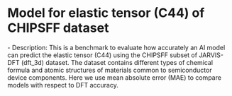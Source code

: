 # Model for elastic tensor (C44) of CHIPSFF dataset
<!--benchmark_description--> - Description: This is a benchmark to evaluate how accurately an AI model can predict the elastic tensor (C44) using the CHIPSFF subset of JARVIS-DFT (dft_3d) dataset. The dataset contains different types of chemical formula and atomic structures of materials common to semiconductor device components. Here we use mean absolute error (MAE) to compare models with respect to DFT accuracy.<br><div>            <script type="text/javascript">window.PlotlyConfig = {MathJaxConfig: 'local'};</script>     <script src="https://cdn.plot.ly/plotly-2.9.0.min.js"></script>        <div id="3d06b7fc-f5df-4775-bee6-ff1ca1bb64c4" class="plotly-graph-div" style="height:100%; width:100%;"></div>      <script type="text/javascript">                  window.PLOTLYENV=window.PLOTLYENV || {};                  if (document.getElementById("3d06b7fc-f5df-4775-bee6-ff1ca1bb64c4")) {          Plotly.newPlot(            "3d06b7fc-f5df-4775-bee6-ff1ca1bb64c4",            [{"x":["eqV2_153M_omat","eqV2_31M_omat","eqV2_86M_omat","eqV2_86M_omat_mp_salex","sevennet","eqV2_31M_omat_mp_salex","mace","mace-alexandria","matgl","matgl-direct","chgnet","alignn_ff-5.27.2024","orb-v1","orb-v2"],"y":[31.3795,33.7728,35.741,37.8224,39.3524,41.3029,42.271,46.2328,46.8398,50.9928,51.2636,74.3211,80.5989,80.6198],"type":"bar"}],            {"title":{"text":"AI-SinglePropertyPrediction-c44-dft_3d_chipsff-test-mae","x":0.5},"yaxis":{"title":{"text":"MAE (c44)"}},"template":{"data":{"bar":[{"error_x":{"color":"#2a3f5f"},"error_y":{"color":"#2a3f5f"},"marker":{"line":{"color":"#E5ECF6","width":0.5},"pattern":{"fillmode":"overlay","size":10,"solidity":0.2}},"type":"bar"}],"barpolar":[{"marker":{"line":{"color":"#E5ECF6","width":0.5},"pattern":{"fillmode":"overlay","size":10,"solidity":0.2}},"type":"barpolar"}],"carpet":[{"aaxis":{"endlinecolor":"#2a3f5f","gridcolor":"white","linecolor":"white","minorgridcolor":"white","startlinecolor":"#2a3f5f"},"baxis":{"endlinecolor":"#2a3f5f","gridcolor":"white","linecolor":"white","minorgridcolor":"white","startlinecolor":"#2a3f5f"},"type":"carpet"}],"choropleth":[{"colorbar":{"outlinewidth":0,"ticks":""},"type":"choropleth"}],"contour":[{"colorbar":{"outlinewidth":0,"ticks":""},"colorscale":[[0.0,"#0d0887"],[0.1111111111111111,"#46039f"],[0.2222222222222222,"#7201a8"],[0.3333333333333333,"#9c179e"],[0.4444444444444444,"#bd3786"],[0.5555555555555556,"#d8576b"],[0.6666666666666666,"#ed7953"],[0.7777777777777778,"#fb9f3a"],[0.8888888888888888,"#fdca26"],[1.0,"#f0f921"]],"type":"contour"}],"contourcarpet":[{"colorbar":{"outlinewidth":0,"ticks":""},"type":"contourcarpet"}],"heatmap":[{"colorbar":{"outlinewidth":0,"ticks":""},"colorscale":[[0.0,"#0d0887"],[0.1111111111111111,"#46039f"],[0.2222222222222222,"#7201a8"],[0.3333333333333333,"#9c179e"],[0.4444444444444444,"#bd3786"],[0.5555555555555556,"#d8576b"],[0.6666666666666666,"#ed7953"],[0.7777777777777778,"#fb9f3a"],[0.8888888888888888,"#fdca26"],[1.0,"#f0f921"]],"type":"heatmap"}],"heatmapgl":[{"colorbar":{"outlinewidth":0,"ticks":""},"colorscale":[[0.0,"#0d0887"],[0.1111111111111111,"#46039f"],[0.2222222222222222,"#7201a8"],[0.3333333333333333,"#9c179e"],[0.4444444444444444,"#bd3786"],[0.5555555555555556,"#d8576b"],[0.6666666666666666,"#ed7953"],[0.7777777777777778,"#fb9f3a"],[0.8888888888888888,"#fdca26"],[1.0,"#f0f921"]],"type":"heatmapgl"}],"histogram":[{"marker":{"pattern":{"fillmode":"overlay","size":10,"solidity":0.2}},"type":"histogram"}],"histogram2d":[{"colorbar":{"outlinewidth":0,"ticks":""},"colorscale":[[0.0,"#0d0887"],[0.1111111111111111,"#46039f"],[0.2222222222222222,"#7201a8"],[0.3333333333333333,"#9c179e"],[0.4444444444444444,"#bd3786"],[0.5555555555555556,"#d8576b"],[0.6666666666666666,"#ed7953"],[0.7777777777777778,"#fb9f3a"],[0.8888888888888888,"#fdca26"],[1.0,"#f0f921"]],"type":"histogram2d"}],"histogram2dcontour":[{"colorbar":{"outlinewidth":0,"ticks":""},"colorscale":[[0.0,"#0d0887"],[0.1111111111111111,"#46039f"],[0.2222222222222222,"#7201a8"],[0.3333333333333333,"#9c179e"],[0.4444444444444444,"#bd3786"],[0.5555555555555556,"#d8576b"],[0.6666666666666666,"#ed7953"],[0.7777777777777778,"#fb9f3a"],[0.8888888888888888,"#fdca26"],[1.0,"#f0f921"]],"type":"histogram2dcontour"}],"mesh3d":[{"colorbar":{"outlinewidth":0,"ticks":""},"type":"mesh3d"}],"parcoords":[{"line":{"colorbar":{"outlinewidth":0,"ticks":""}},"type":"parcoords"}],"pie":[{"automargin":true,"type":"pie"}],"scatter":[{"marker":{"colorbar":{"outlinewidth":0,"ticks":""}},"type":"scatter"}],"scatter3d":[{"line":{"colorbar":{"outlinewidth":0,"ticks":""}},"marker":{"colorbar":{"outlinewidth":0,"ticks":""}},"type":"scatter3d"}],"scattercarpet":[{"marker":{"colorbar":{"outlinewidth":0,"ticks":""}},"type":"scattercarpet"}],"scattergeo":[{"marker":{"colorbar":{"outlinewidth":0,"ticks":""}},"type":"scattergeo"}],"scattergl":[{"marker":{"colorbar":{"outlinewidth":0,"ticks":""}},"type":"scattergl"}],"scattermapbox":[{"marker":{"colorbar":{"outlinewidth":0,"ticks":""}},"type":"scattermapbox"}],"scatterpolar":[{"marker":{"colorbar":{"outlinewidth":0,"ticks":""}},"type":"scatterpolar"}],"scatterpolargl":[{"marker":{"colorbar":{"outlinewidth":0,"ticks":""}},"type":"scatterpolargl"}],"scatterternary":[{"marker":{"colorbar":{"outlinewidth":0,"ticks":""}},"type":"scatterternary"}],"surface":[{"colorbar":{"outlinewidth":0,"ticks":""},"colorscale":[[0.0,"#0d0887"],[0.1111111111111111,"#46039f"],[0.2222222222222222,"#7201a8"],[0.3333333333333333,"#9c179e"],[0.4444444444444444,"#bd3786"],[0.5555555555555556,"#d8576b"],[0.6666666666666666,"#ed7953"],[0.7777777777777778,"#fb9f3a"],[0.8888888888888888,"#fdca26"],[1.0,"#f0f921"]],"type":"surface"}],"table":[{"cells":{"fill":{"color":"#EBF0F8"},"line":{"color":"white"}},"header":{"fill":{"color":"#C8D4E3"},"line":{"color":"white"}},"type":"table"}]},"layout":{"annotationdefaults":{"arrowcolor":"#2a3f5f","arrowhead":0,"arrowwidth":1},"autotypenumbers":"strict","coloraxis":{"colorbar":{"outlinewidth":0,"ticks":""}},"colorscale":{"diverging":[[0,"#8e0152"],[0.1,"#c51b7d"],[0.2,"#de77ae"],[0.3,"#f1b6da"],[0.4,"#fde0ef"],[0.5,"#f7f7f7"],[0.6,"#e6f5d0"],[0.7,"#b8e186"],[0.8,"#7fbc41"],[0.9,"#4d9221"],[1,"#276419"]],"sequential":[[0.0,"#0d0887"],[0.1111111111111111,"#46039f"],[0.2222222222222222,"#7201a8"],[0.3333333333333333,"#9c179e"],[0.4444444444444444,"#bd3786"],[0.5555555555555556,"#d8576b"],[0.6666666666666666,"#ed7953"],[0.7777777777777778,"#fb9f3a"],[0.8888888888888888,"#fdca26"],[1.0,"#f0f921"]],"sequentialminus":[[0.0,"#0d0887"],[0.1111111111111111,"#46039f"],[0.2222222222222222,"#7201a8"],[0.3333333333333333,"#9c179e"],[0.4444444444444444,"#bd3786"],[0.5555555555555556,"#d8576b"],[0.6666666666666666,"#ed7953"],[0.7777777777777778,"#fb9f3a"],[0.8888888888888888,"#fdca26"],[1.0,"#f0f921"]]},"colorway":["#636efa","#EF553B","#00cc96","#ab63fa","#FFA15A","#19d3f3","#FF6692","#B6E880","#FF97FF","#FECB52"],"font":{"color":"#2a3f5f"},"geo":{"bgcolor":"white","lakecolor":"white","landcolor":"#E5ECF6","showlakes":true,"showland":true,"subunitcolor":"white"},"hoverlabel":{"align":"left"},"hovermode":"closest","mapbox":{"style":"light"},"paper_bgcolor":"white","plot_bgcolor":"#E5ECF6","polar":{"angularaxis":{"gridcolor":"white","linecolor":"white","ticks":""},"bgcolor":"#E5ECF6","radialaxis":{"gridcolor":"white","linecolor":"white","ticks":""}},"scene":{"xaxis":{"backgroundcolor":"#E5ECF6","gridcolor":"white","gridwidth":2,"linecolor":"white","showbackground":true,"ticks":"","zerolinecolor":"white"},"yaxis":{"backgroundcolor":"#E5ECF6","gridcolor":"white","gridwidth":2,"linecolor":"white","showbackground":true,"ticks":"","zerolinecolor":"white"},"zaxis":{"backgroundcolor":"#E5ECF6","gridcolor":"white","gridwidth":2,"linecolor":"white","showbackground":true,"ticks":"","zerolinecolor":"white"}},"shapedefaults":{"line":{"color":"#2a3f5f"}},"ternary":{"aaxis":{"gridcolor":"white","linecolor":"white","ticks":""},"baxis":{"gridcolor":"white","linecolor":"white","ticks":""},"bgcolor":"#E5ECF6","caxis":{"gridcolor":"white","linecolor":"white","ticks":""}},"title":{"x":0.05},"xaxis":{"automargin":true,"gridcolor":"white","linecolor":"white","ticks":"","title":{"standoff":15},"zerolinecolor":"white","zerolinewidth":2},"yaxis":{"automargin":true,"gridcolor":"white","linecolor":"white","ticks":"","title":{"standoff":15},"zerolinecolor":"white","zerolinewidth":2}}}},            {"responsive": true}          )        };              </script>    </div><br>Reference(s): [https://github.com/usnistgov/chipsff](https://github.com/usnistgov/chipsff), [https://doi.org/10.48550/arXiv.2305.11842](https://doi.org/10.48550/arXiv.2305.11842), [https://www.nature.com/articles/s41524-020-00440-1](https://www.nature.com/articles/s41524-020-00440-1)<br>


<h2>Model benchmarks</h2>

<table style="width:100%" id="j_table">
 <thead>
  <tr>
    <th>Model name</th>
<th>Dataset</th>
   <!-- <th>Method</th>-->
    <th>ACC</th>
    <th>Team name</th>
    <th>Dataset size</th>
    <th>Date submitted</th>
    <th>Notes</th>
  </tr>
 </thead>
<!--table_content--><tr><td><a href="https://github.com/usnistgov/jarvis_leaderboard/tree/main/jarvis_leaderboard/contributions/sevennet" target="_blank">sevennet</a></td><td>dft_3d_chipsff</td><td>39.3524</td><td>JARVIS</td><td>67</td><td>11-01-2024</td><td><a href="https://github.com/usnistgov/jarvis_leaderboard/tree/main/jarvis_leaderboard/contributions/sevennet/AI-SinglePropertyPrediction-c44-dft_3d_chipsff-test-mae.csv.zip" target="_blank">CSV</a>, <a href="https://github.com/usnistgov/jarvis_leaderboard/tree/main/jarvis_leaderboard/benchmarks/AI/SinglePropertyPrediction/dft_3d_chipsff_c44.json.zip" target="_blank">JSON</a>, <a href="https://github.com/usnistgov/jarvis_leaderboard/tree/main/jarvis_leaderboard/contributions/sevennet/run.sh " target="_blank">run.sh</a>, <a href="https://github.com/usnistgov/jarvis_leaderboard/tree/main/jarvis_leaderboard/contributions/sevennet/metadata.json " target="_blank">Info</a></td></tr><!--table_content--><tr><td><a href="https://github.com/usnistgov/jarvis_leaderboard/tree/main/jarvis_leaderboard/contributions/mace-alexandria" target="_blank">mace-alexandria</a></td><td>dft_3d_chipsff</td><td>46.2328</td><td>JARVIS</td><td>67</td><td>11-01-2024</td><td><a href="https://github.com/usnistgov/jarvis_leaderboard/tree/main/jarvis_leaderboard/contributions/mace-alexandria/AI-SinglePropertyPrediction-c44-dft_3d_chipsff-test-mae.csv.zip" target="_blank">CSV</a>, <a href="https://github.com/usnistgov/jarvis_leaderboard/tree/main/jarvis_leaderboard/benchmarks/AI/SinglePropertyPrediction/dft_3d_chipsff_c44.json.zip" target="_blank">JSON</a>, <a href="https://github.com/usnistgov/jarvis_leaderboard/tree/main/jarvis_leaderboard/contributions/mace-alexandria/run.sh " target="_blank">run.sh</a>, <a href="https://github.com/usnistgov/jarvis_leaderboard/tree/main/jarvis_leaderboard/contributions/mace-alexandria/metadata.json " target="_blank">Info</a></td></tr><!--table_content--><tr><td><a href="https://github.com/usnistgov/jarvis_leaderboard/tree/main/jarvis_leaderboard/contributions/eqV2_31M_omat" target="_blank">eqV2_31M_omat</a></td><td>dft_3d_chipsff</td><td>33.7728</td><td>JARVIS</td><td>67</td><td>11-01-2024</td><td><a href="https://github.com/usnistgov/jarvis_leaderboard/tree/main/jarvis_leaderboard/contributions/eqV2_31M_omat/AI-SinglePropertyPrediction-c44-dft_3d_chipsff-test-mae.csv.zip" target="_blank">CSV</a>, <a href="https://github.com/usnistgov/jarvis_leaderboard/tree/main/jarvis_leaderboard/benchmarks/AI/SinglePropertyPrediction/dft_3d_chipsff_c44.json.zip" target="_blank">JSON</a>, <a href="https://github.com/usnistgov/jarvis_leaderboard/tree/main/jarvis_leaderboard/contributions/eqV2_31M_omat/run.sh " target="_blank">run.sh</a>, <a href="https://github.com/usnistgov/jarvis_leaderboard/tree/main/jarvis_leaderboard/contributions/eqV2_31M_omat/metadata.json " target="_blank">Info</a></td></tr><!--table_content--><tr><td><a href="https://github.com/usnistgov/jarvis_leaderboard/tree/main/jarvis_leaderboard/contributions/orb-v2" target="_blank">orb-v2</a></td><td>dft_3d_chipsff</td><td>80.6198</td><td>JARVIS</td><td>67</td><td>11-01-2024</td><td><a href="https://github.com/usnistgov/jarvis_leaderboard/tree/main/jarvis_leaderboard/contributions/orb-v2/AI-SinglePropertyPrediction-c44-dft_3d_chipsff-test-mae.csv.zip" target="_blank">CSV</a>, <a href="https://github.com/usnistgov/jarvis_leaderboard/tree/main/jarvis_leaderboard/benchmarks/AI/SinglePropertyPrediction/dft_3d_chipsff_c44.json.zip" target="_blank">JSON</a>, <a href="https://github.com/usnistgov/jarvis_leaderboard/tree/main/jarvis_leaderboard/contributions/orb-v2/run.sh " target="_blank">run.sh</a>, <a href="https://github.com/usnistgov/jarvis_leaderboard/tree/main/jarvis_leaderboard/contributions/orb-v2/metadata.json " target="_blank">Info</a></td></tr><!--table_content--><tr><td><a href="https://github.com/usnistgov/jarvis_leaderboard/tree/main/jarvis_leaderboard/contributions/alignn_ff-5.27.2024" target="_blank">alignn_ff-5.27.2024</a></td><td>dft_3d_chipsff</td><td>74.3211</td><td>JARVIS</td><td>67</td><td>11-01-2024</td><td><a href="https://github.com/usnistgov/jarvis_leaderboard/tree/main/jarvis_leaderboard/contributions/alignn_ff-5.27.2024/AI-SinglePropertyPrediction-c44-dft_3d_chipsff-test-mae.csv.zip" target="_blank">CSV</a>, <a href="https://github.com/usnistgov/jarvis_leaderboard/tree/main/jarvis_leaderboard/benchmarks/AI/SinglePropertyPrediction/dft_3d_chipsff_c44.json.zip" target="_blank">JSON</a>, <a href="https://github.com/usnistgov/jarvis_leaderboard/tree/main/jarvis_leaderboard/contributions/alignn_ff-5.27.2024/run.sh " target="_blank">run.sh</a>, <a href="https://github.com/usnistgov/jarvis_leaderboard/tree/main/jarvis_leaderboard/contributions/alignn_ff-5.27.2024/metadata.json " target="_blank">Info</a></td></tr><!--table_content--><tr><td><a href="https://github.com/usnistgov/jarvis_leaderboard/tree/main/jarvis_leaderboard/contributions/eqV2_31M_omat_mp_salex" target="_blank">eqV2_31M_omat_mp_salex</a></td><td>dft_3d_chipsff</td><td>41.3029</td><td>JARVIS</td><td>67</td><td>11-01-2024</td><td><a href="https://github.com/usnistgov/jarvis_leaderboard/tree/main/jarvis_leaderboard/contributions/eqV2_31M_omat_mp_salex/AI-SinglePropertyPrediction-c44-dft_3d_chipsff-test-mae.csv.zip" target="_blank">CSV</a>, <a href="https://github.com/usnistgov/jarvis_leaderboard/tree/main/jarvis_leaderboard/benchmarks/AI/SinglePropertyPrediction/dft_3d_chipsff_c44.json.zip" target="_blank">JSON</a>, <a href="https://github.com/usnistgov/jarvis_leaderboard/tree/main/jarvis_leaderboard/contributions/eqV2_31M_omat_mp_salex/run.sh " target="_blank">run.sh</a>, <a href="https://github.com/usnistgov/jarvis_leaderboard/tree/main/jarvis_leaderboard/contributions/eqV2_31M_omat_mp_salex/metadata.json " target="_blank">Info</a></td></tr><!--table_content--><tr><td><a href="https://github.com/usnistgov/jarvis_leaderboard/tree/main/jarvis_leaderboard/contributions/matgl-direct" target="_blank">matgl-direct</a></td><td>dft_3d_chipsff</td><td>50.9928</td><td>JARVIS</td><td>67</td><td>11-01-2024</td><td><a href="https://github.com/usnistgov/jarvis_leaderboard/tree/main/jarvis_leaderboard/contributions/matgl-direct/AI-SinglePropertyPrediction-c44-dft_3d_chipsff-test-mae.csv.zip" target="_blank">CSV</a>, <a href="https://github.com/usnistgov/jarvis_leaderboard/tree/main/jarvis_leaderboard/benchmarks/AI/SinglePropertyPrediction/dft_3d_chipsff_c44.json.zip" target="_blank">JSON</a>, <a href="https://github.com/usnistgov/jarvis_leaderboard/tree/main/jarvis_leaderboard/contributions/matgl-direct/run.sh " target="_blank">run.sh</a>, <a href="https://github.com/usnistgov/jarvis_leaderboard/tree/main/jarvis_leaderboard/contributions/matgl-direct/metadata.json " target="_blank">Info</a></td></tr><!--table_content--><tr><td><a href="https://github.com/usnistgov/jarvis_leaderboard/tree/main/jarvis_leaderboard/contributions/matgl" target="_blank">matgl</a></td><td>dft_3d_chipsff</td><td>46.8398</td><td>JARVIS</td><td>67</td><td>11-01-2024</td><td><a href="https://github.com/usnistgov/jarvis_leaderboard/tree/main/jarvis_leaderboard/contributions/matgl/AI-SinglePropertyPrediction-c44-dft_3d_chipsff-test-mae.csv.zip" target="_blank">CSV</a>, <a href="https://github.com/usnistgov/jarvis_leaderboard/tree/main/jarvis_leaderboard/benchmarks/AI/SinglePropertyPrediction/dft_3d_chipsff_c44.json.zip" target="_blank">JSON</a>, <a href="https://github.com/usnistgov/jarvis_leaderboard/tree/main/jarvis_leaderboard/contributions/matgl/run.sh " target="_blank">run.sh</a>, <a href="https://github.com/usnistgov/jarvis_leaderboard/tree/main/jarvis_leaderboard/contributions/matgl/metadata.json " target="_blank">Info</a></td></tr><!--table_content--><tr><td><a href="https://github.com/usnistgov/jarvis_leaderboard/tree/main/jarvis_leaderboard/contributions/chgnet" target="_blank">chgnet</a></td><td>dft_3d_chipsff</td><td>51.2636</td><td>JARVIS</td><td>67</td><td>11-01-2024</td><td><a href="https://github.com/usnistgov/jarvis_leaderboard/tree/main/jarvis_leaderboard/contributions/chgnet/AI-SinglePropertyPrediction-c44-dft_3d_chipsff-test-mae.csv.zip" target="_blank">CSV</a>, <a href="https://github.com/usnistgov/jarvis_leaderboard/tree/main/jarvis_leaderboard/benchmarks/AI/SinglePropertyPrediction/dft_3d_chipsff_c44.json.zip" target="_blank">JSON</a>, <a href="https://github.com/usnistgov/jarvis_leaderboard/tree/main/jarvis_leaderboard/contributions/chgnet/run.sh " target="_blank">run.sh</a>, <a href="https://github.com/usnistgov/jarvis_leaderboard/tree/main/jarvis_leaderboard/contributions/chgnet/metadata.json " target="_blank">Info</a></td></tr><!--table_content--><tr><td><a href="https://github.com/usnistgov/jarvis_leaderboard/tree/main/jarvis_leaderboard/contributions/eqV2_153M_omat" target="_blank">eqV2_153M_omat</a></td><td>dft_3d_chipsff</td><td>31.3795</td><td>JARVIS</td><td>67</td><td>11-01-2024</td><td><a href="https://github.com/usnistgov/jarvis_leaderboard/tree/main/jarvis_leaderboard/contributions/eqV2_153M_omat/AI-SinglePropertyPrediction-c44-dft_3d_chipsff-test-mae.csv.zip" target="_blank">CSV</a>, <a href="https://github.com/usnistgov/jarvis_leaderboard/tree/main/jarvis_leaderboard/benchmarks/AI/SinglePropertyPrediction/dft_3d_chipsff_c44.json.zip" target="_blank">JSON</a>, <a href="https://github.com/usnistgov/jarvis_leaderboard/tree/main/jarvis_leaderboard/contributions/eqV2_153M_omat/run.sh " target="_blank">run.sh</a>, <a href="https://github.com/usnistgov/jarvis_leaderboard/tree/main/jarvis_leaderboard/contributions/eqV2_153M_omat/metadata.json " target="_blank">Info</a></td></tr><!--table_content--><tr><td><a href="https://github.com/usnistgov/jarvis_leaderboard/tree/main/jarvis_leaderboard/contributions/orb-v1" target="_blank">orb-v1</a></td><td>dft_3d_chipsff</td><td>80.5989</td><td>JARVIS</td><td>67</td><td>11-01-2024</td><td><a href="https://github.com/usnistgov/jarvis_leaderboard/tree/main/jarvis_leaderboard/contributions/orb-v1/AI-SinglePropertyPrediction-c44-dft_3d_chipsff-test-mae.csv.zip" target="_blank">CSV</a>, <a href="https://github.com/usnistgov/jarvis_leaderboard/tree/main/jarvis_leaderboard/benchmarks/AI/SinglePropertyPrediction/dft_3d_chipsff_c44.json.zip" target="_blank">JSON</a>, <a href="https://github.com/usnistgov/jarvis_leaderboard/tree/main/jarvis_leaderboard/contributions/orb-v1/run.sh " target="_blank">run.sh</a>, <a href="https://github.com/usnistgov/jarvis_leaderboard/tree/main/jarvis_leaderboard/contributions/orb-v1/metadata.json " target="_blank">Info</a></td></tr><!--table_content--><tr><td><a href="https://github.com/usnistgov/jarvis_leaderboard/tree/main/jarvis_leaderboard/contributions/eqV2_86M_omat" target="_blank">eqV2_86M_omat</a></td><td>dft_3d_chipsff</td><td>35.741</td><td>JARVIS</td><td>67</td><td>11-01-2024</td><td><a href="https://github.com/usnistgov/jarvis_leaderboard/tree/main/jarvis_leaderboard/contributions/eqV2_86M_omat/AI-SinglePropertyPrediction-c44-dft_3d_chipsff-test-mae.csv.zip" target="_blank">CSV</a>, <a href="https://github.com/usnistgov/jarvis_leaderboard/tree/main/jarvis_leaderboard/benchmarks/AI/SinglePropertyPrediction/dft_3d_chipsff_c44.json.zip" target="_blank">JSON</a>, <a href="https://github.com/usnistgov/jarvis_leaderboard/tree/main/jarvis_leaderboard/contributions/eqV2_86M_omat/run.sh " target="_blank">run.sh</a>, <a href="https://github.com/usnistgov/jarvis_leaderboard/tree/main/jarvis_leaderboard/contributions/eqV2_86M_omat/metadata.json " target="_blank">Info</a></td></tr><!--table_content--><tr><td><a href="https://github.com/usnistgov/jarvis_leaderboard/tree/main/jarvis_leaderboard/contributions/mace" target="_blank">mace</a></td><td>dft_3d_chipsff</td><td>42.271</td><td>JARVIS</td><td>67</td><td>11-01-2024</td><td><a href="https://github.com/usnistgov/jarvis_leaderboard/tree/main/jarvis_leaderboard/contributions/mace/AI-SinglePropertyPrediction-c44-dft_3d_chipsff-test-mae.csv.zip" target="_blank">CSV</a>, <a href="https://github.com/usnistgov/jarvis_leaderboard/tree/main/jarvis_leaderboard/benchmarks/AI/SinglePropertyPrediction/dft_3d_chipsff_c44.json.zip" target="_blank">JSON</a>, <a href="https://github.com/usnistgov/jarvis_leaderboard/tree/main/jarvis_leaderboard/contributions/mace/run.sh " target="_blank">run.sh</a>, <a href="https://github.com/usnistgov/jarvis_leaderboard/tree/main/jarvis_leaderboard/contributions/mace/metadata.json " target="_blank">Info</a></td></tr><!--table_content--><tr><td><a href="https://github.com/usnistgov/jarvis_leaderboard/tree/main/jarvis_leaderboard/contributions/eqV2_86M_omat_mp_salex" target="_blank">eqV2_86M_omat_mp_salex</a></td><td>dft_3d_chipsff</td><td>37.8224</td><td>JARVIS</td><td>67</td><td>11-01-2024</td><td><a href="https://github.com/usnistgov/jarvis_leaderboard/tree/main/jarvis_leaderboard/contributions/eqV2_86M_omat_mp_salex/AI-SinglePropertyPrediction-c44-dft_3d_chipsff-test-mae.csv.zip" target="_blank">CSV</a>, <a href="https://github.com/usnistgov/jarvis_leaderboard/tree/main/jarvis_leaderboard/benchmarks/AI/SinglePropertyPrediction/dft_3d_chipsff_c44.json.zip" target="_blank">JSON</a>, <a href="https://github.com/usnistgov/jarvis_leaderboard/tree/main/jarvis_leaderboard/contributions/eqV2_86M_omat_mp_salex/run.sh " target="_blank">run.sh</a>, <a href="https://github.com/usnistgov/jarvis_leaderboard/tree/main/jarvis_leaderboard/contributions/eqV2_86M_omat_mp_salex/metadata.json " target="_blank">Info</a></td></tr><!--table_content-->
</table>